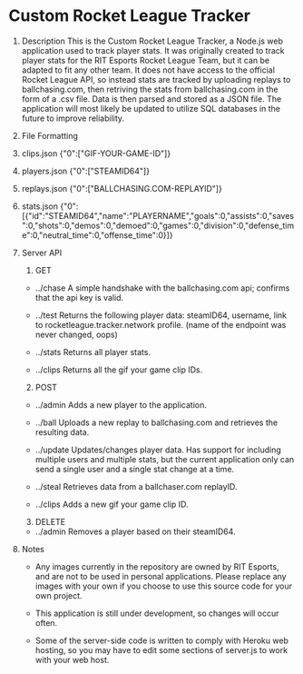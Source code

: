 # Custom Rocket League Tracker

1. Description
   This is the Custom Rocket League Tracker, a Node.js web application used to track player stats. It was originally created to track player stats for the RIT Esports Rocket League Team, but it can be adapted to fit any other team. It does not have access to the official Rocket League API, so instead stats are tracked by uploading replays to ballchasing.com, then retriving the stats from ballchasing.com in the form of a .csv file. Data is then parsed and stored as a JSON file. The application will most likely be updated to utilize SQL databases in the future to improve reliability.

2. File Formatting
  1. clips.json
     {"0":["GIF-YOUR-GAME-ID"]}

  2. players.json
     {"0":["STEAMID64"]}

  3. replays.json
     {"0":["BALLCHASING.COM-REPLAYID"]}

  4. stats.json
     {"0":[{"id":"STEAMID64","name":"PLAYERNAME","goals":0,"assists":0,"saves":0,"shots":0,"demos":0,"demoed":0,"games":0,"division":0,"defense_time":0,"neutral_time":0,"offense_time":0}]}

3. Server API
   1. GET
     * ../chase
        A simple handshake with the ballchasing.com api; confirms that the api key is valid.

     * ../test
        Returns the following player data: steamID64, username, link to rocketleague.tracker.network profile. (name of the endpoint was never changed, oops)

     * ../stats
        Returns all player stats.

     * ../clips
        Returns all the gif your game clip IDs.

   2. POST
     * ../admin
        Adds a new player to the application.

     * ../ball
        Uploads a new replay to ballchasing.com and retrieves the resulting data.

     * ../update
        Updates/changes player data. Has support for including multiple users and multiple stats, but the current application only can send a single user and a single stat change at a time.

     * ../steal
        Retrieves data from a ballchaser.com replayID.

     * ../clips
        Adds a new gif your game clip ID.

   3. DELETE
     * ../admin
        Removes a player based on their steamID64.

4. Notes
   * Any images currently in the repository are owned by RIT Esports, and are not to be used in personal applications. Please replace any images with your own if you choose to use this source code for your own project.

   * This application is still under development, so changes will occur often.

   * Some of the server-side code is written to comply with Heroku web hosting, so you may have to edit some sections of server.js to work with your web host.